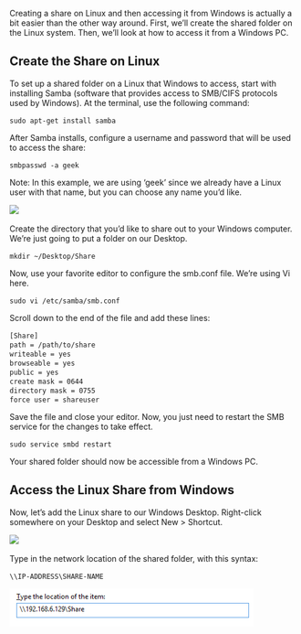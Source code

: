Creating a share on Linux and then accessing it from Windows is actually a bit easier than the other way around. First, we’ll create the shared folder on the Linux system. Then, we’ll look at how to access it from a Windows PC.

## Create the Share on Linux

To set up a shared folder on a Linux that Windows to access, start with installing Samba (software 							that provides access to SMB/CIFS protocols used by Windows). At the terminal, use the following command:
```
sudo apt-get install samba
```
After Samba installs, configure a username and password that will be used to access the share:
```
smbpasswd -a geek
```
Note: In this example, we are using ‘geek’ since we already have a Linux user with that name, but you can choose any name you’d like.
	
![](img/samba-share-on-linux/fig1.jpg?raw=true)
	
Create the directory that you’d like to share out to your Windows computer.  We’re just going to put a folder on our Desktop.
```
mkdir ~/Desktop/Share
```
Now, use your favorite editor to configure the smb.conf file. We’re using Vi here.
```
sudo vi /etc/samba/smb.conf
```
Scroll down to the end of the file and add these lines:
```
[Share]
path = /path/to/share
writeable = yes
browseable = yes
public = yes
create mask = 0644
directory mask = 0755
force user = shareuser
```
Save the file and close your editor.  Now, you just need to restart the SMB service for the changes to take effect.
```
sudo service smbd restart
```
Your shared folder should now be accessible from a Windows PC.

## Access the Linux Share from Windows

Now, let’s add the Linux share to our Windows Desktop.  Right-click somewhere on your Desktop and select New > Shortcut.

![](img/samba-share-on-linux/fig2.jpg?raw=true)

Type in the network location of the shared folder, with this syntax:
```
\\IP-ADDRESS\SHARE-NAME
```

![](img/samba-share-on-linux/fig3.jpg?raw=true)
<!--stackedit_data:
eyJoaXN0b3J5IjpbLTE3NTIwNTI3NjRdfQ==
-->
